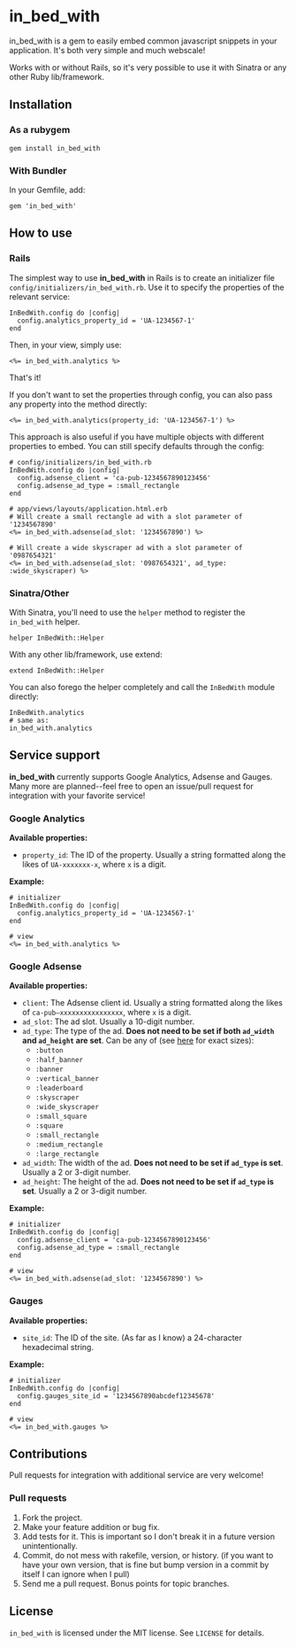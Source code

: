 # in_bed_with
in_bed_with is a gem to easily embed common javascript snippets in your application. It's both very simple and much webscale!

Works with or without Rails, so it's very possible to use it with Sinatra or any other Ruby lib/framework.

## Installation
### As a rubygem
```
gem install in_bed_with
```

### With Bundler
In your Gemfile, add:

```
gem 'in_bed_with'
```

## How to use
### Rails
The simplest way to use **in_bed_with** in Rails is to create an initializer file `config/initializers/in_bed_with.rb`. Use it to specify the properties of the relevant service:

```
InBedWith.config do |config|
  config.analytics_property_id = 'UA-1234567-1'
end
```

Then, in your view, simply use:

```
<%= in_bed_with.analytics %> 
```

That's it!

If you don't want to set the properties through config, you can also pass any property into the method directly:

```
<%= in_bed_with.analytics(property_id: 'UA-1234567-1') %> 
```

This approach is also useful if you have multiple objects with different properties to embed. You can still specify defaults through the config:

```
# config/initializers/in_bed_with.rb
InBedWith.config do |config|
  config.adsense_client = 'ca-pub-1234567890123456'
  config.adsense_ad_type = :small_rectangle
end

# app/views/layouts/application.html.erb
# Will create a small rectangle ad with a slot parameter of '1234567890'
<%= in_bed_with.adsense(ad_slot: '1234567890') %>

# Will create a wide skyscraper ad with a slot parameter of '0987654321'
<%= in_bed_with.adsense(ad_slot: '0987654321', ad_type: :wide_skyscraper) %>
```

### Sinatra/Other
With Sinatra, you'll need to use the `helper` method to register the `in_bed_with` helper.

```
helper InBedWith::Helper
```

With any other lib/framework, use extend:

```
extend InBedWith::Helper
```

You can also forego the helper completely and call the `InBedWith` module directly:

```
InBedWith.analytics
# same as:
in_bed_with.analytics
```

## Service support
**in_bed_with** currently supports Google Analytics, Adsense and Gauges. Many more are planned--feel free to open an issue/pull request for integration with your favorite service!

### Google Analytics
**Available properties:**

* `property_id`: The ID of the property. Usually a string formatted along the likes of `UA-xxxxxxx-x`, where `x` is a digit.

**Example:**

```
# initializer
InBedWith.config do |config|
  config.analytics_property_id = 'UA-1234567-1'
end

# view
<%= in_bed_with.analytics %> 
```

### Google Adsense
**Available properties:**

* `client`: The Adsense client id. Usually a string formatted along the likes of `ca-pub–xxxxxxxxxxxxxxxx`, where `x` is a digit.
* `ad_slot`: The ad slot. Usually a 10-digit number.
* `ad_type`: The type of the ad. **Does not need to be set if both `ad_width` and `ad_height` are set**. Can be any of (see [here](https://support.google.com/adsense/bin/answer.py?hl=en-GB&answer=185665&topic=29561) for exact sizes):
	* `:button`
	* `:half_banner`
	* `:banner`
	* `:vertical_banner`
	* `:leaderboard`
	* `:skyscraper`
	* `:wide_skyscraper`
	* `:small_square`
	* `:square`
	* `:small_rectangle`
	* `:medium_rectangle`
	* `:large_rectangle`
* `ad_width`: The width of the ad. **Does not need to be set if `ad_type` is set**. Usually a 2 or 3-digit number.
* `ad_height`: The height of the ad. **Does not need to be set if `ad_type` is set**. Usually a 2 or 3-digit number.

**Example:**

```
# initializer
InBedWith.config do |config|
  config.adsense_client = 'ca-pub-1234567890123456'
  config.adsense_ad_type = :small_rectangle
end

# view
<%= in_bed_with.adsense(ad_slot: '1234567890') %>
```

### Gauges
**Available properties:**

* `site_id`: The ID of the site. (As far as I know) a 24-character hexadecimal string.

**Example:**

```
# initializer
InBedWith.config do |config|
  config.gauges_site_id = '1234567890abcdef12345678'
end

# view
<%= in_bed_with.gauges %> 
```

## Contributions
Pull requests for integration with additional service are very welcome!

### Pull requests
1. Fork the project.
2. Make your feature addition or bug fix.
3. Add tests for it. This is important so I don't break it in a future version unintentionally.
4. Commit, do not mess with rakefile, version, or history. (if you want to have your own version, that is fine but bump version in a commit by itself I can ignore when I pull)
5. Send me a pull request. Bonus points for topic branches.

## License
`in_bed_with` is licensed under the MIT license. See `LICENSE` for details.
